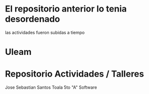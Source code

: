 # El repositorio anterior lo tenia desordenado
las actividades fueron subidas a tiempo

# Uleam

# Repositorio Actividades / Talleres
Jose Sebastian Santos Toala 
5to "A" Software

